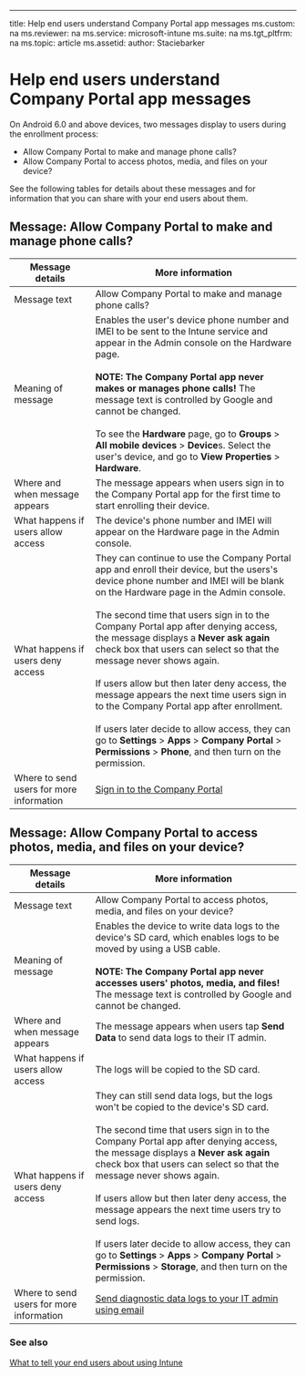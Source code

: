 ---
title: Help end users understand Company Portal app messages
ms.custom: na
ms.reviewer: na
ms.service: microsoft-intune
ms.suite: na
ms.tgt_pltfrm: na
ms.topic: article
ms.assetid:
author: Staciebarker

# Help end users understand Company Portal app messages

On Android 6.0 and above devices, two messages display to users during the enrollment process:

- Allow Company Portal to make and manage phone calls?
- Allow Company Portal to access photos, media, and files on your device?

See the following tables for details about these messages and for information that you can share with your end users about them.

## Message: Allow Company Portal to make and manage phone calls?

  Message details|More information  
---------|---------
Message text|Allow Company Portal to make and manage phone calls?|
Meaning of message     |  Enables the user's device phone number and IMEI to be sent to the Intune service and appear in the Admin console on the Hardware page.   </br></br>**NOTE: The Company Portal app never makes or manages phone calls!** The message text is controlled by Google and cannot be changed. </br></br>To see the **Hardware** page, go to **Groups** > **All mobile devices** > **Device**s. Select the user's device, and go to **View Properties** > **Hardware**.    
Where and when message appears  | The message appears when users sign in to the Company Portal app for the first time to start enrolling their device.       
What happens if users allow access  |  The device's phone number and IMEI will appear on the Hardware page in the Admin console.        
What happens if users deny access     | They can continue to use the Company Portal app and enroll their device, but the users's device phone number and IMEI will be blank on the Hardware page in the Admin console.       </br></br> The second time that users sign in to the Company Portal app after denying access, the message displays a **Never ask again** check box that users can select so that the message never shows again.</br></br>If users allow but then later deny access, the message appears the next time users sign in to the Company Portal app after enrollment.</br></br>If users later decide to allow access, they can go to **Settings** > **Apps** > **Company Portal** > **Permissions** > **Phone**, and then turn on the permission.
Where to send users for more information     |  [Sign in to the Company Portal](/Intune/EndUser/sign-in-to-the-company-portal-app-android.html)     

   

## Message: Allow Company Portal to access photos, media, and files on your device?

Message details  |More information  
---------|---------
Message text|Allow Company Portal to access photos, media, and files on your device?|
Meaning of message     |  Enables the device to write data logs to the device's SD card, which enables logs to be moved by using a USB cable.   </br></br>**NOTE: The Company Portal app never accesses users' photos, media, and files!** The message text is controlled by Google and cannot be changed.     
Where and when message appears  | The message appears when users tap **Send Data** to send data logs to their IT admin.       
What happens if users allow access  |  The logs will be copied to the SD card.      
What happens if users deny access     | They can still send data logs, but the logs won't be copied to the device's SD card.       </br></br> The second time that users sign in to the Company Portal app after denying access, the message displays a **Never ask again** check box that users can select so that the message never shows again.</br></br>If users allow but then later deny access, the message appears the next time users try to send logs.</br></br>If users later decide to allow access, they can go to **Settings** > **Apps** > **Company Portal** > **Permissions** > **Storage**, and then turn on the permission.
Where to send users for more information     |  [Send diagnostic data logs to your IT admin using email](/Intune/EndUser/send-diagnostic-data-logs-to-your-it-administrator-using-email-android.html)   

### See also
[What to tell your end users about using Intune](what-to-tell-your-end-users-about-using-microsoft-intune.md)